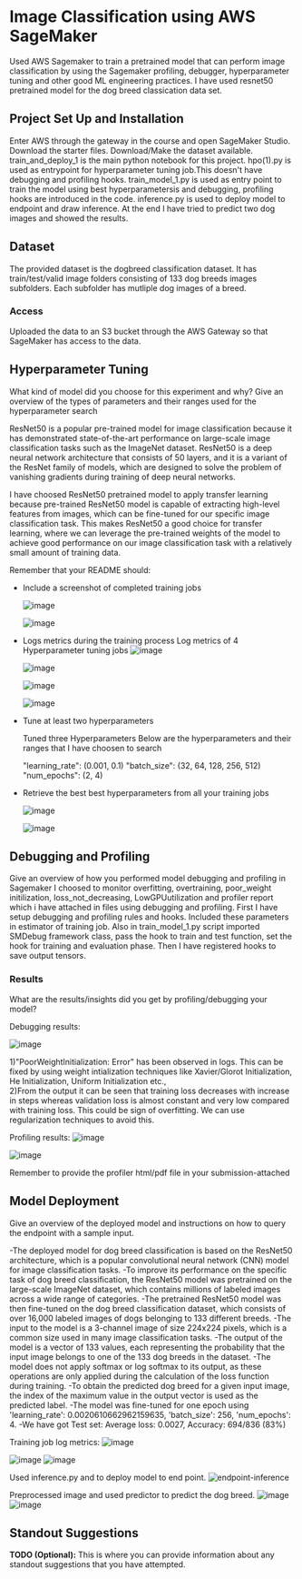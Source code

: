 # Image Classification using AWS SageMaker

Used AWS Sagemaker to train a pretrained model that can perform image classification by using the Sagemaker profiling, debugger, hyperparameter tuning and other good ML engineering practices. I have used resnet50 pretrained model for the dog breed classication data set. 

## Project Set Up and Installation
Enter AWS through the gateway in the course and open SageMaker Studio. 
Download the starter files.
Download/Make the dataset available. 
train_and_deploy_1 is the main python notebook for this project.
hpo(1).py is used as entrypoint for hyperparameter tuning job.This doesn't have debugging and profiling hooks.
train_model_1.py is used as entry point to train the model using best hyperparametersis and debugging, profiling hooks are introduced in the code.
inference.py is used to deploy model to endpoint and draw inference.
At the end I have tried to predict two dog images and showed the results.

## Dataset
The provided dataset is the dogbreed classification dataset.
It has train/test/valid image folders consisting of 133 dog breeds images subfolders.
Each subfolder has mutliple dog images of a breed.

### Access
Uploaded the data to an S3 bucket through the AWS Gateway so that SageMaker has access to the data. 

## Hyperparameter Tuning
What kind of model did you choose for this experiment and why? Give an overview of the types of parameters and their ranges used for the hyperparameter search

ResNet50 is a popular pre-trained model for image classification because it has demonstrated state-of-the-art performance on large-scale image classification tasks such as the ImageNet dataset. ResNet50 is a deep neural network architecture that consists of 50 layers, and it is a variant of the ResNet family of models, which are designed to solve the problem of vanishing gradients during training of deep neural networks.

I have choosed ResNet50 pretrained model to apply transfer learning because pre-trained ResNet50 model is capable of extracting high-level features from images, which can be fine-tuned for our specific image classification task. This makes ResNet50 a good choice for transfer learning, where we can leverage the pre-trained weights of the model to achieve good performance on our image classification task with a relatively small amount of training data.

Remember that your README should:
- Include a screenshot of completed training jobs

  ![image](https://user-images.githubusercontent.com/103468158/220745575-d204c103-438d-413a-a1df-7ea02dbb9220.png)

  ![image](https://user-images.githubusercontent.com/103468158/220746049-d6c7d85a-d8e2-4044-b58f-d85ff51108fe.png)

- Logs metrics during the training process
  Log metrics of 4 Hyperparameter tuning jobs
  ![image](https://user-images.githubusercontent.com/103468158/220747837-2d150dc2-2d65-4ad7-a9db-90025d992a03.png)
  
  ![image](https://user-images.githubusercontent.com/103468158/220748206-92b2de9a-cf3b-4ffe-94ae-53d5322b079e.png)
  
  ![image](https://user-images.githubusercontent.com/103468158/220748450-955c88c3-05b1-424b-94be-2926202e6876.png)
  
  ![image](https://user-images.githubusercontent.com/103468158/220748748-dfc038e8-30a9-4299-b857-51fd0a58e37c.png)

- Tune at least two hyperparameters

  Tuned three Hyperparameters
  Below are the hyperparameters and their ranges that I have choosen to search

  "learning_rate": (0.001, 0.1)
  "batch_size": (32, 64, 128, 256, 512)
  "num_epochs": (2, 4)

- Retrieve the best best hyperparameters from all your training jobs

  ![image](https://user-images.githubusercontent.com/103468158/220750022-e63bcdd2-b4e9-4c06-a25c-083d3efadbe7.png)

  ![image](https://user-images.githubusercontent.com/103468158/220746202-72e9b733-6805-4c84-a078-800cdeb4d5b1.png)

## Debugging and Profiling
   Give an overview of how you performed model debugging and profiling in Sagemaker
   I choosed to monitor overfitting, overtraining, poor_weight initilization, loss_not_decreasing, LowGPUutilization and profiler report which i have attached in          files using debugging and profiling.
   First I have setup debugging and profiling rules and hooks.
   Included these parameters in estimator of training job.
   Also in train_model_1.py script imported SMDebug framework class, pass the hook to train and test function, set the hook for training and evaluation phase.
   Then I have registered hooks to save output tensors.

### Results
   What are the results/insights did you get by profiling/debugging your model?
   
   Debugging results:
   
   ![image](https://user-images.githubusercontent.com/103468158/220751666-ecce4050-af56-446a-8d81-b186f0207a55.png)
 
   1)"PoorWeightInitialization: Error" has been observed in logs. This can be fixed by using weight intialization techniques like Xavier/Glorot Initialization, He          Initialization, Uniform Initialization etc.,           
   2)From the output it can be seen that training loss decreases with increase in steps whereas validation loss is almost constant and very low compared with training      loss. This could be sign of overfitting. We can use regularization techniques to avoid this.
   
   Profiling results:
   ![image](https://user-images.githubusercontent.com/103468158/220752249-6429391f-6e8e-4d18-a2bc-264d46f4f491.png)
   
   ![image](https://user-images.githubusercontent.com/103468158/220752641-d5337cca-12a1-4294-b4e2-9954d248bcef.png)


Remember to provide the profiler html/pdf file in your submission-attached


## Model Deployment
   Give an overview of the deployed model and instructions on how to query the endpoint with a sample input.
    
  -The deployed model for dog breed classification is based on the ResNet50 architecture, which is a popular convolutional neural network (CNN) model for image           classification tasks.
  -To improve its performance on the specific task of dog breed classification, the ResNet50 model was pretrained on the large-scale ImageNet dataset, which contains     millions of labeled images across a wide range of categories.
  -The pretrained ResNet50 model was then fine-tuned on the dog breed classification dataset, which consists of over 16,000 labeled images of dogs belonging to 133       different breeds.
  -The input to the model is a 3-channel image of size 224x224 pixels, which is a common size used in many image classification tasks.
  -The output of the model is a vector of 133 values, each representing the probability that the input image belongs to one of the 133 dog breeds in the dataset.
  -The model does not apply softmax or log softmax to its output, as these operations are only applied during the calculation of the loss function during training.
  -To obtain the predicted dog breed for a given input image, the index of the maximum value in the output vector is used as the predicted label.
  -The model was fine-tuned for one epoch using 'learning_rate': 0.0020610662962159635, 'batch_size': 256, 'num_epochs': 4.
  -We have got Test set: Average loss: 0.0027, Accuracy: 694/836 (83%)
  
  Training job log metrics:
  ![image](https://user-images.githubusercontent.com/103468158/220755931-58376ef3-22a9-4eb2-82de-0e8572870a4c.png)

  ![image](https://user-images.githubusercontent.com/103468158/220755519-9a9eadc9-be69-44ab-84cf-a3289b9e5511.png)
  ![image](https://user-images.githubusercontent.com/103468158/220755802-cf66d15f-a3fe-4b55-9440-4cd96e32514a.png)

  Used inference.py and to deploy model to end point.
  ![endpoint-inference](https://user-images.githubusercontent.com/103468158/220756437-44b89335-6698-469d-8322-a74c7f5d3840.png)

  Preprocessed image and used predictor to predict the dog breed.
  ![image](https://user-images.githubusercontent.com/103468158/220756561-5d0813cd-0e0d-4a60-90e4-d3b9902700f2.png)
  ![image](https://user-images.githubusercontent.com/103468158/220756659-575fd6af-9adf-49c7-93e4-574ce688cdcb.png)

  
## Standout Suggestions
**TODO (Optional):** This is where you can provide information about any standout suggestions that you have attempted.
